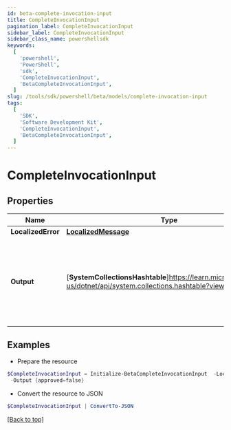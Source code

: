 ```yaml
---
id: beta-complete-invocation-input
title: CompleteInvocationInput
pagination_label: CompleteInvocationInput
sidebar_label: CompleteInvocationInput
sidebar_class_name: powershellsdk
keywords:
  [
    'powershell',
    'PowerShell',
    'sdk',
    'CompleteInvocationInput',
    'BetaCompleteInvocationInput',
  ]
slug: /tools/sdk/powershell/beta/models/complete-invocation-input
tags:
  [
    'SDK',
    'Software Development Kit',
    'CompleteInvocationInput',
    'BetaCompleteInvocationInput',
  ]
---
```


# CompleteInvocationInput

## Properties

| Name | Type | Description | Notes |
| --- | --- | --- | --- |
| **LocalizedError** | [**LocalizedMessage**](localized-message) |  | [optional] |
| **Output** | [**SystemCollectionsHashtable**]https://learn.microsoft.com/en-us/dotnet/api/system.collections.hashtable?view=net-9.0 | Trigger output that completed the invocation. Its schema is defined in the trigger definition. | [optional] |

## Examples

- Prepare the resource

```powershell
$CompleteInvocationInput = Initialize-BetaCompleteInvocationInput  -LocalizedError null `
 -Output {approved=false}
```

- Convert the resource to JSON

```powershell
$CompleteInvocationInput | ConvertTo-JSON
```

[[Back to top]](#)
